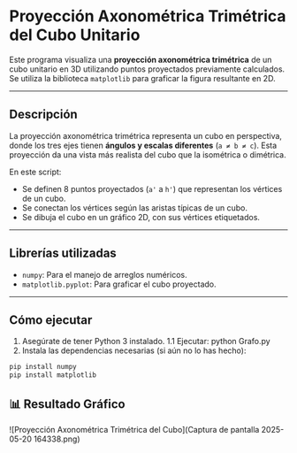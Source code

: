 # Proyección Axonométrica Trimétrica del Cubo Unitario

Este programa visualiza una **proyección axonométrica trimétrica** de un cubo unitario en 3D utilizando puntos proyectados previamente calculados. Se utiliza la biblioteca `matplotlib` para graficar la figura resultante en 2D.

---

## Descripción

La proyección axonométrica trimétrica representa un cubo en perspectiva, donde los tres ejes tienen **ángulos y escalas diferentes** (`a ≠ b ≠ c`). Esta proyección da una vista más realista del cubo que la isométrica o dimétrica.

En este script:

- Se definen 8 puntos proyectados (`a'` a `h'`) que representan los vértices de un cubo.
- Se conectan los vértices según las aristas típicas de un cubo.
- Se dibuja el cubo en un gráfico 2D, con sus vértices etiquetados.

---

## Librerías utilizadas

- `numpy`: Para el manejo de arreglos numéricos.
- `matplotlib.pyplot`: Para graficar el cubo proyectado.

---

##  Cómo ejecutar

1. Asegúrate de tener Python 3 instalado.
   1.1 Ejecutar: python Grafo.py 
2. Instala las dependencias necesarias (si aún no lo has hecho):

```bash
pip install numpy
pip install matplotlib

```
## 📊 Resultado Gráfico

![Proyección Axonométrica Trimétrica del Cubo](Captura de pantalla 2025-05-20 164338.png)

